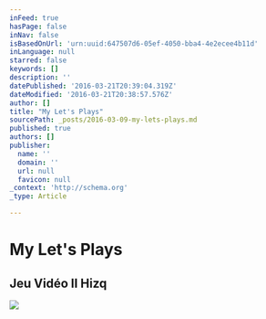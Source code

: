 ```yaml
---
inFeed: true
hasPage: false
inNav: false
isBasedOnUrl: 'urn:uuid:647507d6-05ef-4050-bba4-4e2ecee4b11d'
inLanguage: null
starred: false
keywords: []
description: ''
datePublished: '2016-03-21T20:39:04.319Z'
dateModified: '2016-03-21T20:38:57.576Z'
author: []
title: "My Let's Plays"
sourcePath: _posts/2016-03-09-my-lets-plays.md
published: true
authors: []
publisher:
  name: ''
  domain: ''
  url: null
  favicon: null
_context: 'http://schema.org'
_type: Article

---
```

# My Let's Plays

<article style=""><h1>Jeu Vidéo II Hizq</h1><img src="https://s3-us-west-2.amazonaws.com/the-grid-img/p/51110689c3e836f3e6d2ce711c61cd95c174aaa6.jpg" /></article>